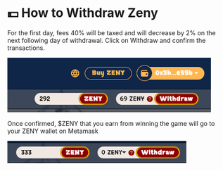 # 💵 How to Withdraw Zeny

For the first day, fees 40% will be taxed and will decrease by 2% on the next following day of withdrawal. Click on Withdraw and confirm the transactions.

![](<../.gitbook/assets/image (5).png>)

Once confirmed, $ZENY that you earn from winning the game will go to your ZENY wallet on Metamask

![](<../.gitbook/assets/image (13).png>)

